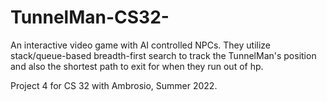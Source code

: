 # TunnelMan-CS32-
An interactive video game with AI controlled NPCs. They utilize stack/queue-based breadth-first search to track the TunnelMan's position and also the shortest path to exit for when they run out of hp.

Project 4 for CS 32 with Ambrosio, Summer 2022.
